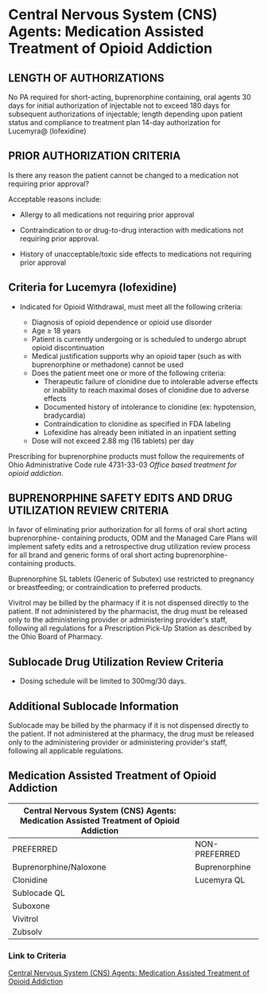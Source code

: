 # Central Nervous System (CNS) Agents: Medication Assisted Treatment of Opioid Addiction

## LENGTH OF AUTHORIZATIONS

 No PA required for short-acting, buprenorphine containing, oral agents 30 days for initial authorization of injectable not to exceed 180 days for subsequent authorizations of injectable; length depending upon patient status and compliance to treatment plan 14-day authorization for Lucemyra@ (lofexidine)

## PRIOR AUTHORIZATION CRITERIA

Is there any reason the patient cannot be changed to a medication not requiring prior approval?

Acceptable reasons include:

- Allergy to all medications not requiring prior approval

- Contraindication to or drug-to-drug interaction with medications not requiring prior approval.

- History of unacceptable/toxic side effects to medications not requiring prior approval

## Criteria for Lucemyra (lofexidine)

- Indicated for Opioid Withdrawal, must meet all the following criteria:

  - Diagnosis of opioid dependence or opioid use disorder
  - Age ≥ 18 years
  - Patient is currently undergoing or is scheduled to undergo abrupt opioid discontinuation
  - Medical justification supports why an opioid taper (such as with buprenorphine or methadone) cannot be used
  - Does the patient meet one or more of the following criteria:
    - Therapeutic failure of clonidine due to intolerable adverse effects or inability to reach maximal doses of clonidine due to adverse effects
    - Documented history of intolerance to clonidine (ex: hypotension, bradycardia)
    - Contraindication to clonidine as specified in FDA labeling
    - Lofexidine has already been initiated in an inpatient setting
  - Dose will not exceed 2.88 mg (16 tablets) per day

Prescribing for buprenorphine products must follow the requirements of Ohio Administrative Code rule 4731-33-03 *Office based treatment for opioid addiction*.

## BUPRENORPHINE SAFETY EDITS AND DRUG UTILIZATION REVIEW CRITERIA

In favor of eliminating prior authorization for all forms of oral short acting buprenorphine- containing products, ODM and the Managed Care Plans will implement safety edits and a retrospective drug utilization review process for all brand and generic forms of oral short acting buprenorphine-containing products.

Buprenorphine SL tablets (Generic of Subutex) use restricted to pregnancy or breastfeeding; or contraindication to preferred products.

Vivitrol may be billed by the pharmacy if it is not dispensed directly to the patient. If not administered by the pharmacist, the drug must be released only to the administering provider or administering provider's staff, following all regulations for a Prescription Pick-Up Station as described by the Ohio Board of Pharmacy.

## Sublocade Drug Utilization Review Criteria

- Dosing schedule will be limited to 300mg/30 days.

## Additional Sublocade Information

Sublocade may be billed by the pharmacy if it is not dispensed directly to the patient. If not administered at the pharmacy, the drug must be released only to the administering provider or administering provider's staff, following all applicable regulations.

## Medication Assisted Treatment of Opioid Addiction

| Central Nervous System (CNS) Agents: Medication Assisted Treatment of Opioid Addiction  |                      |
|-----------------------------------------------------------------------------------------|----------------------|
| PREFERRED                                                                               | NON-PREFERRED        |
| Buprenorphine/Naloxone                                                                  | Buprenorphine        |
| Clonidine                                                                               | Lucemyra QL          |
| Sublocade QL                                                                            |                      |
| Suboxone                                                                                |                      |
| Vivitrol                                                                                |                      |
| Zubsolv                                                                                 |                      |

### Link to Criteria

[Central Nervous System (CNS) Agents: Medication Assisted Treatment of Opioid Addiction](https://pharmacy.medicaid.ohio.gov/sites/default/files/20220415_UPDL_Criteria_FINAL_.pdf#page=34)
